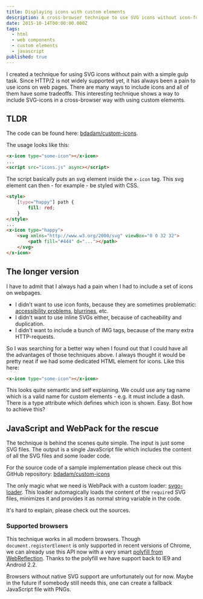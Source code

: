 ```yaml
---
title: Displaying icons with custom elements
description: A cross-browser technique to use SVG icons without icon-fonts
date: 2015-10-14T00:00:00.000Z
tags:
  - html
  - web components
  - custom elements
  - javascript
published: true
---
```


I created a technique for using SVG icons without pain with a simple gulp task. Since HTTP/2 is not widely supported yet, it has always been a pain to use icons on web pages. There are many ways to include icons and all of them have some tradeoffs. This interesting technique shows a way to include SVG-icons in a cross-browser way with using custom elements.

<!-- readmore -->

## TLDR

The code can be found here: [bdadam/custom-icons](https://github.com/bdadam/custom-icons).

The usage looks like this:

```HTML
<x-icon type="some-icon"></x-icon>
...
<script src="icons.js" async></script>
```

The script basically puts an svg element inside the `x-icon` tag. This svg element can then - for example - be styled with CSS.

```HTML
<style>
    [type="happy"] path {
        fill: red;
    }
</style>
...
<x-icon type="happy">
    <svg xmlns="http://www.w3.org/2000/svg" viewBox="0 0 32 32">
        <path fill="#444" d="..."></path>
    </svg>
</x-icon>
```

## The longer version

I have to admit that I always had a pain when I had to include a set of icons on webpages.
- I didn't want to use icon fonts, because they are sometimes problematic:
    [accessibility problems](https://github.com/FortAwesome/Font-Awesome/issues/6133), [blurrines](http://mir.aculo.us/2014/10/31/icon-fonts-vs-inline-svg/), etc.
- I didn't want to use inline SVGs either, because of cacheability and duplication.
- I didn't want to include a bunch of IMG tags, because of the many extra HTTP-requests.

So I was searching for a better way when I found out that I could have all the advantages of those techniques above.
I always thought it would be pretty neat if we had some dedicated HTML element for icons. Like this here:

```HTML
<x-icon type="some-icon"></x-icon>
```

This looks quite semantic and self explaining.
We could use any tag name which is a valid name for custom elements - e.g. it must include a dash.
There is a type attribute which defines which icon is shown. Easy. Bot how to achieve this?

## JavaScript and WebPack for the rescue

The technique is behind the scenes quite simple.
The input is just some SVG files.
The output is a single JavaScript file which includes the content of all the SVG files and some loader code.

For the source code of a sample implementation please check out this GitHub repository: [bdadam/custom-icons](https://github.com/bdadam/custom-icons)

The only magic what we need is WebPack with a custom loader: [svgo-loader](https://github.com/rpominov/svgo-loader).
This loader automagically loads the content of the `require`d SVG files, minimizes it and provides it as normal string variable in the code.

It's hard to explain, please check out the sources.

### Supported browsers

This technique works in all modern browsers.
Though `document.registerElement` is only supported in recent versions of Chrome, we can already use this API now
with a very smart [polyfill from WebReflection](https://github.com/WebReflection/document-register-element).
Thanks to the polyfill we have support back to IE9 and Android 2.2.

Browsers without native SVG support are unfortunately out for now. Maybe in the future if somebody still needs this, one can create a fallback JavaScript
file with PNGs.
